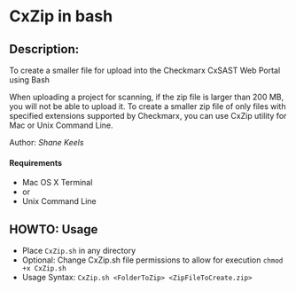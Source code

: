 
# CxZip in bash
## Description:
To create a smaller file for upload into the Checkmarx CxSAST Web Portal using Bash

When uploading a project for scanning, if the zip file is larger than 200 MB, you will not be able to upload it. To create a smaller zip file of only files with specified extensions supported by Checkmarx, you can use CxZip utility for Mac or Unix Command Line.

Author: _Shane Keels_
#### Requirements
* Mac OS X Terminal
* or
* Unix Command Line

## HOWTO: Usage
* Place `CxZip.sh` in any directory
* Optional: Change CxZip.sh file permissions to allow for execution `chmod +x CxZip.sh`
* Usage Syntax: `CxZip.sh <FolderToZip> <ZipFileToCreate.zip>`
